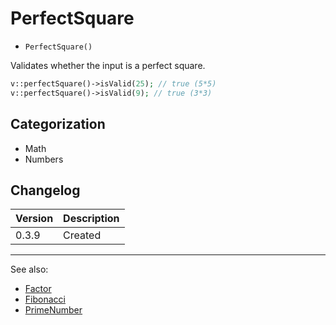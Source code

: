 # PerfectSquare

- `PerfectSquare()`

Validates whether the input is a perfect square.

```php
v::perfectSquare()->isValid(25); // true (5*5)
v::perfectSquare()->isValid(9); // true (3*3)
```

## Categorization

- Math
- Numbers

## Changelog

Version | Description
--------|-------------
  0.3.9 | Created

***
See also:

- [Factor](Factor.md)
- [Fibonacci](Fibonacci.md)
- [PrimeNumber](PrimeNumber.md)
